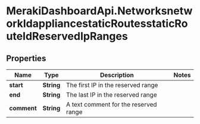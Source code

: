 # MerakiDashboardApi.NetworksnetworkIdappliancestaticRoutesstaticRouteIdReservedIpRanges

## Properties
Name | Type | Description | Notes
------------ | ------------- | ------------- | -------------
**start** | **String** | The first IP in the reserved range | 
**end** | **String** | The last IP in the reserved range | 
**comment** | **String** | A text comment for the reserved range | 
